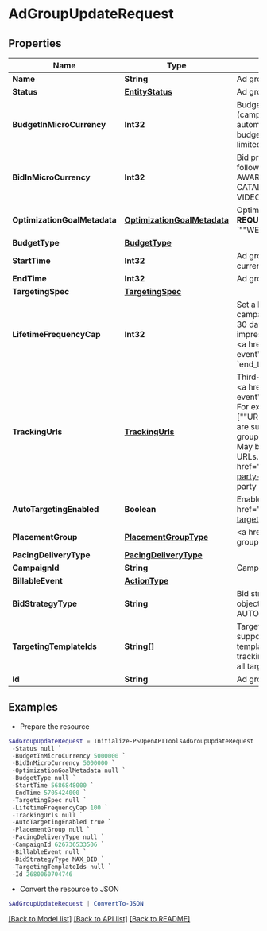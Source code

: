 # AdGroupUpdateRequest
## Properties

Name | Type | Description | Notes
------------ | ------------- | ------------- | -------------
**Name** | **String** | Ad group name. | [optional] 
**Status** | [**EntityStatus**](EntityStatus.md) | Ad group/entity status. | [optional] 
**BudgetInMicroCurrency** | **Int32** | Budget in micro currency. This field is **REQUIRED** for non-CBO (campaign budget optimization) campaigns.  A CBO campaign automatically generates ad group budgets from its campaign budget to maximize campaign outcome. A CBO campaign is limited to 70 or less ad groups. | [optional] 
**BidInMicroCurrency** | **Int32** | Bid price in micro currency. This field is **REQUIRED** for the following campaign objective_type/billable_event combinations: AWARENESS/IMPRESSION, CONSIDERATION/CLICKTHROUGH, CATALOG_SALES/CLICKTHROUGH, VIDEO_VIEW/VIDEO_V_50_MRC. | [optional] 
**OptimizationGoalMetadata** | [**OptimizationGoalMetadata**](OptimizationGoalMetadata.md) | Optimization goals for objective-based performance campaigns. **REQUIRED** when campaign&#39;s &#x60;objective_type&#x60; is set to &#x60;&quot;&quot;WEB_CONVERSION&quot;&quot;&#x60;. | [optional] 
**BudgetType** | [**BudgetType**](BudgetType.md) |  | [optional] 
**StartTime** | **Int32** | Ad group start time. Unix timestamp in seconds. Defaults to current time. | [optional] 
**EndTime** | **Int32** | Ad group end time. Unix timestamp in seconds. | [optional] 
**TargetingSpec** | [**TargetingSpec**](TargetingSpec.md) |  | [optional] 
**LifetimeFrequencyCap** | **Int32** | Set a limit to the number of times a promoted pin from this campaign can be impressed by a pinner within the past rolling 30 days. Only available for CPM (cost per mille (1000 impressions))  ad groups. A CPM ad group has an IMPRESSION &lt;a href&#x3D;&quot;&quot;/docs/redoc/#section/Billable-event&quot;&quot;&gt;billable_event&lt;/a&gt; value. This field **REQUIRES** the &#x60;end_time&#x60; field. | [optional] 
**TrackingUrls** | [**TrackingUrls**](TrackingUrls.md) | Third-party tracking URLs.&lt;br&gt; JSON object with the format: {&quot;&quot;&lt;a href&#x3D;&quot;&quot;/docs/redoc/#section/Tracking-URL-event&quot;&quot;&gt;Tracking event enum&lt;/a&gt;&quot;&quot;:[URL string array],...}&lt;br&gt; For example: {&quot;&quot;impression&quot;&quot;: [&quot;&quot;URL1&quot;&quot;, &quot;&quot;URL2&quot;&quot;], &quot;&quot;click&quot;&quot;: [&quot;&quot;URL1&quot;&quot;, &quot;&quot;URL2&quot;&quot;, &quot;&quot;URL3&quot;&quot;]}.&lt;br&gt;Up to three tracking URLs are supported for each event type. Tracking URLs set at the ad group or ad level can override those set at the campaign level. May be null. Pass in an empty object - {} - to remove tracking URLs.&lt;br&gt;&lt;br&gt; For more information, see &lt;a href&#x3D;&quot;&quot;https://help.pinterest.com/en/business/article/third-party-and-dynamic-tracking&quot;&quot; target&#x3D;&quot;&quot;_blank&quot;&quot;&gt;Third-party and dynamic tracking&lt;/a&gt;. | [optional] 
**AutoTargetingEnabled** | **Boolean** | Enable auto-targeting for ad group. Also known as &lt;a href&#x3D;&quot;&quot;https://help.pinterest.com/en/business/article/expanded-targeting&quot;&quot; target&#x3D;&quot;&quot;_blank&quot;&quot;&gt;&quot;&quot;expanded targeting&quot;&quot;&lt;/a&gt;. | [optional] 
**PlacementGroup** | [**PlacementGroupType**](PlacementGroupType.md) | &lt;a href&#x3D;&quot;&quot;/docs/redoc/#section/Placement-group&quot;&quot;&gt;Placement group&lt;/a&gt;. | [optional] 
**PacingDeliveryType** | [**PacingDeliveryType**](PacingDeliveryType.md) |  | [optional] 
**CampaignId** | **String** | Campaign ID of the ad group. | [optional] 
**BillableEvent** | [**ActionType**](ActionType.md) |  | [optional] 
**BidStrategyType** | **String** | Bid strategy type. For Campaigns with Video Completion objectives, the only supported bid strategy type is AUTOMATIC_BID. | [optional] 
**TargetingTemplateIds** | **String[]** | Targeting template IDs applied to the ad group. We currently only support 1 targeting template per ad group. To use targeting templates, do not set any other targeting fields: targeting_spec, tracking_urls, auto_targeting_enabled, placement_group. To clear all targeting template IDs, set this field to [&#39;0&#39;]. | [optional] 
**Id** | **String** | Ad group ID. | 

## Examples

- Prepare the resource
```powershell
$AdGroupUpdateRequest = Initialize-PSOpenAPIToolsAdGroupUpdateRequest  -Name Ad Group For Pin: 687195905986 `
 -Status null `
 -BudgetInMicroCurrency 5000000 `
 -BidInMicroCurrency 5000000 `
 -OptimizationGoalMetadata null `
 -BudgetType null `
 -StartTime 5686848000 `
 -EndTime 5705424000 `
 -TargetingSpec null `
 -LifetimeFrequencyCap 100 `
 -TrackingUrls null `
 -AutoTargetingEnabled true `
 -PlacementGroup null `
 -PacingDeliveryType null `
 -CampaignId 626736533506 `
 -BillableEvent null `
 -BidStrategyType MAX_BID `
 -TargetingTemplateIds null `
 -Id 2680060704746
```

- Convert the resource to JSON
```powershell
$AdGroupUpdateRequest | ConvertTo-JSON
```

[[Back to Model list]](../README.md#documentation-for-models) [[Back to API list]](../README.md#documentation-for-api-endpoints) [[Back to README]](../README.md)

